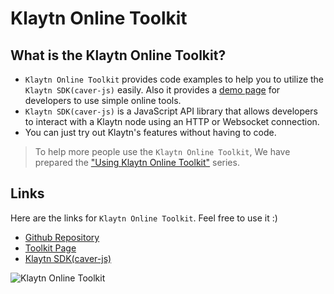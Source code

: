 # Klaytn Online Toolkit

## What is the Klaytn Online Toolkit? <a id="what-is-the-klaytn-online-toolkit"></a>

- `Klaytn Online Toolkit` provides code examples to help you to utilize the `Klaytn SDK(caver-js)` easily. Also it provides a [demo page](https://toolkit.klaytn.foundation) for developers to use simple online tools.
- `Klaytn SDK(caver-js)` is a JavaScript API library that allows developers to interact with a Klaytn node using an HTTP or Websocket connection.
- You can just try out Klaytn's features without having to code.

> To help more people use the `Klaytn Online Toolkit`, We have prepared the ["Using Klaytn Online Toolkit"](https://medium.com/klaytn/using-klaytn-online-toolkit-1-multisig-60399a0b0278) series.

## Links <a id="links"></a>

Here are the links for `Klaytn Online Toolkit`. Feel free to use it :)

- [Github Repository](https://github.com/klaytn/klaytn-online-toolkit)
- [Toolkit Page](https://toolkit.klaytn.foundation)
- [Klaytn SDK(caver-js)](../../references/sdk/caver-js/caver-js.md)

![Klaytn Online Toolkit](/img/build/tools/klaytn-online-toolkit.png)
